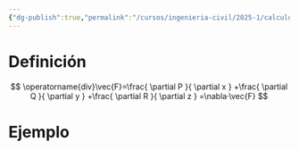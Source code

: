 ```yaml
---
{"dg-publish":true,"permalink":"/cursos/ingenieria-civil/2025-1/calculo-iii/2-campos-vectoriales/operador-divergencia/","tags":["I3MAT1630"]}
---
```


# Definición
$$
\operatorname{div}\vec{F}=\frac{ \partial P }{ \partial x } +\frac{ \partial Q }{ \partial y } +\frac{ \partial R }{ \partial z } =\nabla·\vec{F}
$$

# Ejemplo